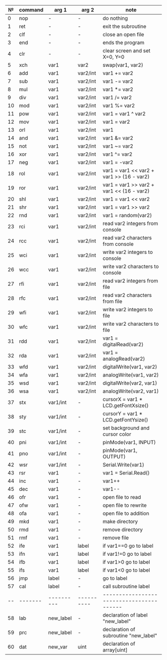 ﻿| №  | command | arg 1      | arg 2      | note                                     |
| ---| ------- | ---------- | ---------- | ---------------------------------------- |
| 0  | nop     | -          | -          | do nothing                               |
| 1  | ret     | -          | -          | exit the subroutine                      |
| 2  | clf     | -          | -          | close an open file                       |
| 3  | end     | -          | -          | ends the program                         |
| 4  | clr     | -          | -          | clear screen and set X=0, Y=0            |
| 5  | xch     | var1       | var2       | swap(var1, var2)                         |
| 6  | add     | var1       | var2/int   | var1 += var2                             |
| 7  | sub     | var1       | var2/int   | var1 -= var2                             |
| 8  | mul     | var1       | var2/int   | var1 *= var2                             |
| 9  | div     | var1       | var2/int   | var1 /= var2                             |
| 10 | mod     | var1       | var2/int   | var1 %= var2                             |
| 11 | pow     | var1       | var2/int   | var1 = var1 ^ var2                       |
| 12 | mov     | var1       | var2/int   | var1 = var2                              |
| 13 | orl     | var1       | var2/int   | var1 |= var2                             |
| 14 | and     | var1       | var2/int   | var1 &= var2                             |
| 15 | not     | var1       | var2/int   | var1 ~= var2                             |
| 16 | xor     | var1       | var2/int   | var1 ^= var2                             |
| 17 | neg     | var1       | var2/int   | var1 = -var2                             |
| 18 | rol     | var1       | var2/int   | var1 = var1 << var2 + var1 >> (16 - var2)|
| 19 | ror     | var1       | var2/int   | var1 = var1 >> var2 + var1 << (16 - var2)|
| 20 | shl     | var1       | var2/int   | var1 = var1 << var2                      |
| 21 | shr     | var1       | var2/int   | var1 = var1 >> var2                      |
| 22 | rnd     | var1       | var2/int   | var1 = random(var2)                      |
| 23 | rci     | var1       | var2/int   | read var2 integers from console          |
| 24 | rcc     | var1       | var2/int   | read var2 characters from console        |
| 25 | wci     | var1       | var2/int   | write var2 integers to console           |
| 26 | wcc     | var1       | var2/int   | write var2 characters to console         |
| 27 | rfi     | var1       | var2/int   | read var2 integers from file             |
| 28 | rfc     | var1       | var2/int   | read var2 characters from file           |
| 29 | wfi     | var1       | var2/int   | write var2 integers to file              |
| 30 | wfc     | var1       | var2/int   | write var2 characters to file            |
| 31 | rdd     | var1       | var2/int   | var1 = digitalRead(var2)                 |
| 32 | rda     | var1       | var2/int   | var1 = analogRead(var2)                  |
| 33 | wfd     | var1       | var2/int   | digitalWrite(var1, var2)                 |
| 34 | wfa     | var1       | var2/int   | analogWrite(var1, var2)                  |
| 35 | wsd     | var1       | var2/int   | digitalWrite(var2, var1)                 |
| 36 | wsa     | var1       | var2/int   | analogWrite(var2, var1)                  |
| 37 | stx     | var1/int   | -          | cursorX = var1 * LCD.getFontXsize()      |
| 38 | sty     | var1/int   | -          | cursorY = var1 * LCD.getFontYsize()      |
| 39 | stc     | var1/int   | -          | set background and cursor color          |
| 40 | pni     | var1/int   | -          | pinMode(var1, INPUT)                     |
| 41 | pno     | var1/int   | -          | pinMode(var1, OUTPUT)                    |
| 42 | wsr     | var1/int   | -          | Serial.Write(var1)                       |
| 43 | rsr     | var1       | -          | var1 = Serial.Read()                     |
| 44 | inc     | var1       | -          | var1++                                   |
| 45 | dec     | var1       | -          | var1--                                   |
| 46 | ofr     | var1       | -          | open file to read                        |
| 47 | ofw     | var1       | -          | open file to rewrite                     |
| 48 | ofa     | var1       | -          | open file to addition                    |
| 49 | mkd     | var1       | -          | make directory                           |
| 50 | rmd     | var1       | -          | remove directory                         |
| 51 | rmf     | var1       | -          | remove file                              |
| 52 | ife     | var1       | label      | if var1==0 go to label                   |
| 53 | ifn     | var1       | label      | if var1!=0 go to label                   |
| 54 | ifb     | var1       | label      | if var1>0 go to label                    |
| 55 | ifs     | var1       | label      | if var1<0 go to label                    |
| 56 | jmp     | label      | -          | go to label                              |
| 57 | cal     | label      | -          | call subroutine label                    |
| -- | ------- | ---------- | ---------- | ---------------------------------------- |
| 58 | lab     | new_label  | -          | declaration of label "new_label"         |
| 59 | prс     | new_label  | -          | declaration of subroutine "new_label"    |
| 60 | dat     | new_var    | uint       | declaration of array[uint]               |
